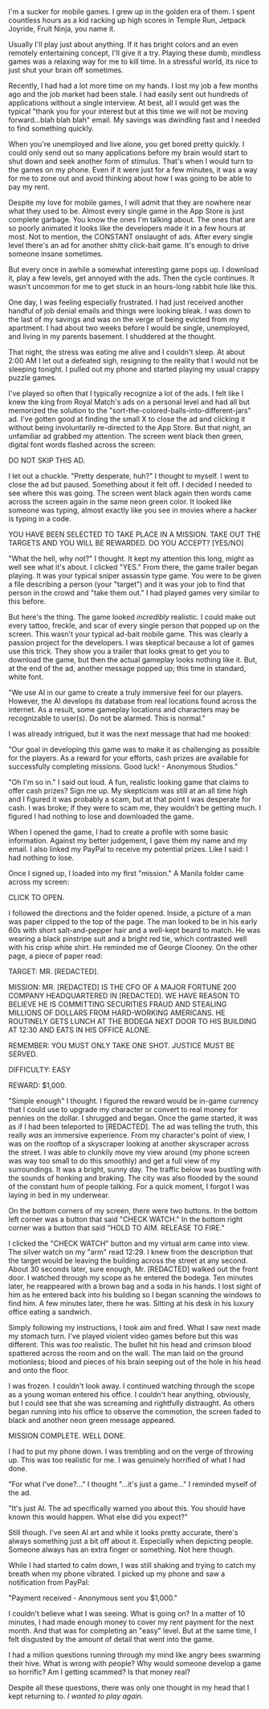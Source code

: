 I'm a sucker for mobile games. I grew up in the golden era of them. I spent countless hours as a kid racking up high scores in Temple Run, Jetpack Joyride, Fruit Ninja, you name it.

Usually I'll play just about anything. If it has bright colors and an even remotely entertaining concept, I'll give it a try. Playing these dumb, mindless games was a relaxing way for me to kill time. In a stressful world, its nice to just shut your brain off sometimes.

Recently, I had had a lot more time on my hands. I lost my job a few months ago and the job market had been stale. I had easily sent out hundreds of applications without a single interview. At best, all I would get was the typical "thank you for your interest but at this time we will not be moving forward...blah blah blah" email. My savings was dwindling fast and I needed to find something quickly.

When you're unemployed and live alone, you get bored pretty quickly. I could only send out so many applications before my brain would start to shut down and seek another form of stimulus. That's when I would turn to the games on my phone. Even if it were just for a few minutes, it was a way for me to zone out and avoid thinking about how I was going to be able to pay my rent.

Despite my love for mobile games, I will admit that they are nowhere near what they used to be. Almost every single game in the App Store is just complete garbage. You know the ones I'm talking about. The ones that are so poorly animated it looks like the developers made it in a few hours at most. Not to mention, the CONSTANT onslaught of ads. After every single level there's an ad for another shitty click-bait game. It's enough to drive someone insane sometimes.

But every once in awhile a somewhat interesting game pops up. I download it, play a few levels, get annoyed with the ads. Then the cycle continues. It wasn't uncommon for me to get stuck in an hours-long rabbit hole like this.

One day, I was feeling especially frustrated. I had just received another handful of job denial emails and things were looking bleak. I was down to the last of my savings and was on the verge of being evicted from my apartment. I had about two weeks before I would be single, unemployed, and living in my parents basement. I shuddered at the thought.

That night, the stress was eating me alive and I couldn't sleep. At about 2:00 AM I let out a defeated sigh, resigning to the reality that I would not be sleeping tonight. I pulled out my phone and started playing my usual crappy puzzle games.

I've played so often that I typically recognize a lot of the ads. I felt like I knew the king from Royal Match's ads on a personal level and had all but memorized the solution to the "sort-the-colored-balls-into-different-jars" ad. I've gotten good at finding the small X to close the ad and clicking it without being involuntarily re-directed to the App Store. But that night, an unfamiliar ad grabbed my attention. The screen went black then green, digital font words flashed across the screen:

DO NOT SKIP THIS AD.

I let out a chuckle. "Pretty desperate, huh?" I thought to myself. I went to close the ad but paused. Something about it felt off. I decided I needed to see where this was going. The screen went black again then words came across the screen again in the same neon green color. It looked like someone was typing, almost exactly like you see in movies where a hacker is typing in a code.

YOU HAVE BEEN SELECTED TO TAKE PLACE IN A MISSION. TAKE OUT THE TARGETS AND YOU WILL BE REWARDED. DO YOU ACCEPT? \[YES/NO\]

"What the hell, why not?" I thought. It kept my attention this long, might as well see what it's about. I clicked "YES." From there, the game trailer began playing. It was your typical sniper assassin type game. You were to be given a file describing a person (your "target") and it was your job to find that person in the crowd and "take them out." I had played games very similar to this before.

But here's the thing. The game looked *incredibly* realistic. I could make out every tattoo, freckle, and scar of every single person that popped up on the screen. This wasn't your typical ad-bait mobile game. This was clearly a passion project for the developers. I was skeptical because a lot of games use this trick. They show you a trailer that looks great to get you to download the game, but then the actual gameplay looks nothing like it. But, at the end of the ad, another message popped up; this time in standard, white font.

"We use AI in our game to create a truly immersive feel for our players. However, the AI develops its database from real locations found across the internet. As a result, some gameplay locations and characters may be recognizable to user(s). Do not be alarmed. This is normal."

I was already intrigued, but it was the next message that had me hooked:

"Our goal in developing this game was to make it as challenging as possible for the players. As a reward for your efforts, cash prizes are available for successfully completing missions. Good luck! - Anonymous Studios."

"Oh I'm so in." I said out loud. A fun, realistic looking game that claims to offer cash prizes? Sign me up. My skepticism was still at an all time high and I figured it was probably a scam, but at that point I was desperate for cash. I was broke; if they were to scam me, they wouldn't be getting much. I figured I had nothing to lose and downloaded the game. 

When I opened the game, I had to create a profile with some basic information. Against my better judgement, I gave them my name and my email. I also linked my PayPal to receive my potential prizes. Like I said: I had nothing to lose.

Once I signed up, I loaded into my first "mission." A Manila folder came across my screen:

CLICK TO OPEN.

I followed the directions and the folder opened. Inside, a picture of a man was paper clipped to the top of the page. The man looked to be in his early 60s with short salt-and-pepper hair and a well-kept beard to match. He was wearing a black pinstripe suit and a bright red tie, which contrasted well with his crisp white shirt. He reminded me of George Clooney. On the other page, a piece of paper read:

TARGET: MR. \[REDACTED\].

MISSION: MR. \[REDACTED\] IS THE CFO OF A MAJOR FORTUNE 200 COMPANY HEADQUARTERED IN \[REDACTED\]. WE HAVE REASON TO BELIEVE HE IS COMMITTING SECURITIES FRAUD AND STEALING MILLIONS OF DOLLARS FROM HARD-WORKING AMERICANS. HE ROUTINELY GETS LUNCH AT THE BODEGA NEXT DOOR TO HIS BUILDING AT 12:30 AND EATS IN HIS OFFICE ALONE. 

REMEMBER: YOU MUST ONLY TAKE ONE SHOT. JUSTICE MUST BE SERVED.

DIFFICULTY: EASY

REWARD: $1,000.

"Simple enough" I thought. I figured the reward would be in-game currency that I could use to upgrade my character or convert to real money for pennies on the dollar. I shrugged and began. Once the game started, it was as if I had been teleported to \[REDACTED\]. The ad was telling the truth, this really *was* an immersive experience. From my character's point of view, I was on the rooftop of a skyscraper looking at another skyscraper across the street. I was able to clunkily move my view around (my phone screen was way too small to do this smoothly) and get a full view of my surroundings. It was a bright, sunny day. The traffic below was bustling with the sounds of honking and braking. The city was also flooded by the sound of the constant hum of people talking. For a quick moment, I forgot I was laying in bed in my underwear.

On the bottom corners of my screen, there were two buttons. In the bottom left corner was a button that said "CHECK WATCH." In the bottom right corner was a button that said "HOLD TO AIM. RELEASE TO FIRE."

I clicked the "CHECK WATCH" button and my virtual arm came into view. The silver watch on my "arm" read 12:29. I knew from the description that the target would be leaving the building across the street at any second. About 30 seconds later, sure enough, Mr. \[REDACTED\] walked out the front door. I watched through my scope as he entered the bodega. Ten minutes later, he reappeared with a brown bag and a soda in his hands. I lost sight of him as he entered back into his building so I began scanning the windows to find him. A few minutes later, there he was. Sitting at his desk in his luxury office eating a sandwich. 

Simply following my instructions, I took aim and fired. What I saw next made my stomach turn. I've played violent video games before but this was different. This was *too* realistic. The bullet hit his head and crimson blood spattered across the room and on the wall. The man laid on the ground motionless; blood and pieces of his brain seeping out of the hole in his head and onto the floor.

I was frozen. I couldn't look away. I continued watching through the scope as a young woman entered his office. I couldn't hear anything, obviously, but I could see that she was screaming and rightfully distraught. As others began running into his office to observe the commotion, the screen faded to black and another neon green message appeared.

MISSION COMPLETE. WELL DONE.

I had to put my phone down. I was trembling and on the verge of throwing up. This was too realistic for me. I was genuinely horrified of what I had done.

"For what I've done?..." I thought "...it's just a game..." I reminded myself of the ad.

"It's just AI. The ad specifically warned you about this. You should have known this would happen. What else did you expect?"

Still though. I've seen AI art and while it looks pretty accurate, there's always something just a bit off about it. Especially when depicting people. Someone always has an extra finger or something. Not here though.

While I had started to calm down, I was still shaking and trying to catch my breath when my phone vibrated. I picked up my phone and saw a notification from PayPal:

"Payment received - Anonymous sent you $1,000."

I couldn't believe what I was seeing. What is going on? In a matter of 10 minutes, I had made enough money to cover my rent payment for the next month. And that was for completing an "easy" level. But at the same time, I felt disgusted by the amount of detail that went into the game. 

I had a million questions running through my mind like angry bees swarming their hive. What is wrong with people? Why would someone develop a game so horrific? Am I getting scammed? Is that money real?

Despite all these questions, there was only one thought in my head that I kept returning to. *I wanted to play again.*
